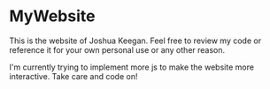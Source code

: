 # MyWebsite
This is the website of Joshua Keegan.
Feel free to review my code or reference it for your own personal use or any other reason.

I'm currently trying to implement more js to make the website more interactive.
Take care and code on!
